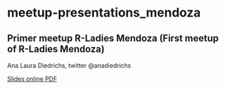 # meetup-presentations_mendoza
## Primer meetup R-Ladies Mendoza (First meetup of R-Ladies Mendoza)

Ana Laura Diedrichs, twitter @anadiedrichs

[Slides online ](https://docs.google.com/presentation/d/17cmt6ydoq74hgd83H7dKTdqZNZdvHaxDUUbmQxDXBYk/edit?usp=sharing) 
[PDF](R-Ladies-Primer-meetup-Diedrichs-2018-04-13.pdf)
